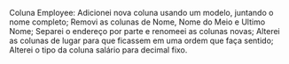 Coluna Employee:
  Adicionei nova coluna usando um modelo, juntando o nome completo;
  Removi as colunas de Nome, Nome do Meio e Ultimo Nome;
  Separei o endereço por parte e renomeei as colunas novas;
  Alterei as colunas de lugar para que ficassem em uma ordem que faça sentido;
  Alterei o tipo da coluna salário para decimal fixo.
